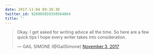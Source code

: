 ```yaml
---
date: 2017-11-04 09:38:30
twitter_id: 926805859350564864
title: ''
---
```


<blockquote class="twitter-tweet"><p lang="en" dir="ltr">Okay. I get asked for writing advice all the time. So here are a few quick tips I hope every writer takes into consideration.</p>&mdash; GAIL SIMONE (@GailSimone) <a href="https://twitter.com/GailSimone/status/926483910250283008?ref_src=twsrc%5Etfw">November 3, 2017</a></blockquote>
<script async src="https://platform.twitter.com/widgets.js" charset="utf-8"></script>
